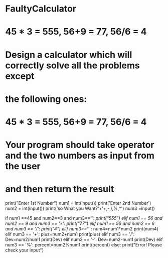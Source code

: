 # FaultyCalculator
# 45 * 3 = 555, 56+9 = 77, 56/6 = 4
# Design a calculator which will correctly solve all the problems except
# the following ones:
# 45 * 3 = 555, 56+9 = 77, 56/6 = 4
# Your program should take operator  and the two numbers as input from the user
# and then return the result

print("Enter 1st Number")
num1 = int(input())
print('Enter 2nd Number')
num2 = int(input())
print('so What you Want?'+'+,-,/,%,*')
num3 =input()

if num1 ==45 and num2==3 and num3=='*':
    print("555")
elif num1 == 56 and num2 == 9 and num3 == '+':
        print("77")
elif num1 == 56 and num2 == 6 and num3 == '/':
        print("4")
elif num3=='*' :
    num4=num1*num2
    print(num4)
elif num3 == '+':
    plus=num2+num1
    print(plus)
elif num3 == '/':
    Dev=num2/num1
    print(Dev)
elif num3 == '-':
    Dev=num2-num1
    print(Dev)
elif num3 == '%':
    percent=num2%num1
    print(percent)
else:
    print("Error! Please check your input")
